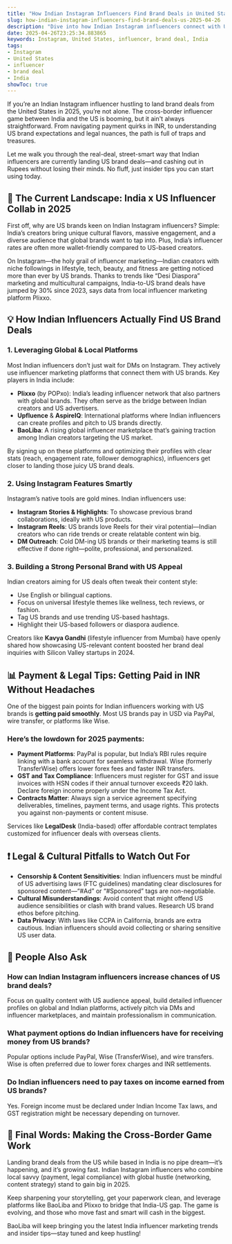 ```yaml
---
title: "How Indian Instagram Influencers Find Brand Deals in United States in 2025"
slug: how-indian-instagram-influencers-find-brand-deals-us-2025-04-26
description: "Dive into how Indian Instagram influencers connect with US brands in 2025. Real tactics, local payment methods, legal tips, and case studies for India-based creators aiming for US brand deals."
date: 2025-04-26T23:25:34.883865
keywords: Instagram, United States, influencer, brand deal, India
tags:
- Instagram
- United States
- influencer
- brand deal
- India
showToc: true
---
```


If you’re an Indian Instagram influencer hustling to land brand deals from the United States in 2025, you’re not alone. The cross-border influencer game between India and the US is booming, but it ain't always straightforward. From navigating payment quirks in INR, to understanding US brand expectations and legal nuances, the path is full of traps and treasures.

Let me walk you through the real-deal, street-smart way that Indian influencers are currently landing US brand deals—and cashing out in Rupees without losing their minds. No fluff, just insider tips you can start using today.

## 📢 The Current Landscape: India x US Influencer Collab in 2025

First off, why are US brands keen on Indian Instagram influencers? Simple: India’s creators bring unique cultural flavors, massive engagement, and a diverse audience that global brands want to tap into. Plus, India’s influencer rates are often more wallet-friendly compared to US-based creators.

On Instagram—the holy grail of influencer marketing—Indian creators with niche followings in lifestyle, tech, beauty, and fitness are getting noticed more than ever by US brands. Thanks to trends like “Desi Diaspora” marketing and multicultural campaigns, India-to-US brand deals have jumped by 30% since 2023, says data from local influencer marketing platform Plixxo.

## 💡 How Indian Influencers Actually Find US Brand Deals

### 1. Leveraging Global & Local Platforms

Most Indian influencers don’t just wait for DMs on Instagram. They actively use influencer marketing platforms that connect them with US brands. Key players in India include:

- **Plixxo** (by POPxo): India’s leading influencer network that also partners with global brands. They often serve as the bridge between Indian creators and US advertisers.
- **Upfluence** & **AspireIQ**: International platforms where Indian influencers can create profiles and pitch to US brands directly.
- **BaoLiba**: A rising global influencer marketplace that’s gaining traction among Indian creators targeting the US market.

By signing up on these platforms and optimizing their profiles with clear stats (reach, engagement rate, follower demographics), influencers get closer to landing those juicy US brand deals.

### 2. Using Instagram Features Smartly

Instagram’s native tools are gold mines. Indian influencers use:

- **Instagram Stories & Highlights**: To showcase previous brand collaborations, ideally with US products.
- **Instagram Reels**: US brands love Reels for their viral potential—Indian creators who can ride trends or create relatable content win big.
- **DM Outreach**: Cold DM-ing US brands or their marketing teams is still effective if done right—polite, professional, and personalized.

### 3. Building a Strong Personal Brand with US Appeal

Indian creators aiming for US deals often tweak their content style:

- Use English or bilingual captions.
- Focus on universal lifestyle themes like wellness, tech reviews, or fashion.
- Tag US brands and use trending US-based hashtags.
- Highlight their US-based followers or diaspora audience.

Creators like **Kavya Gandhi** (lifestyle influencer from Mumbai) have openly shared how showcasing US-relevant content boosted her brand deal inquiries with Silicon Valley startups in 2024.

## 📊 Payment & Legal Tips: Getting Paid in INR Without Headaches

One of the biggest pain points for Indian influencers working with US brands is **getting paid smoothly**. Most US brands pay in USD via PayPal, wire transfer, or platforms like Wise.

### Here’s the lowdown for 2025 payments:

- **Payment Platforms**: PayPal is popular, but India’s RBI rules require linking with a bank account for seamless withdrawal. Wise (formerly TransferWise) offers lower forex fees and faster INR transfers.
- **GST and Tax Compliance**: Influencers must register for GST and issue invoices with HSN codes if their annual turnover exceeds ₹20 lakh. Declare foreign income properly under the Income Tax Act.
- **Contracts Matter**: Always sign a service agreement specifying deliverables, timelines, payment terms, and usage rights. This protects you against non-payments or content misuse.

Services like **LegalDesk** (India-based) offer affordable contract templates customized for influencer deals with overseas clients.

## ❗ Legal & Cultural Pitfalls to Watch Out For

- **Censorship & Content Sensitivities**: Indian influencers must be mindful of US advertising laws (FTC guidelines) mandating clear disclosures for sponsored content—“#Ad” or “#Sponsored” tags are non-negotiable.
- **Cultural Misunderstandings**: Avoid content that might offend US audience sensibilities or clash with brand values. Research US brand ethos before pitching.
- **Data Privacy**: With laws like CCPA in California, brands are extra cautious. Indian influencers should avoid collecting or sharing sensitive US user data.

## 🧐 People Also Ask

### How can Indian Instagram influencers increase chances of US brand deals?

Focus on quality content with US audience appeal, build detailed influencer profiles on global and Indian platforms, actively pitch via DMs and influencer marketplaces, and maintain professionalism in communication.

### What payment options do Indian influencers have for receiving money from US brands?

Popular options include PayPal, Wise (TransferWise), and wire transfers. Wise is often preferred due to lower forex charges and INR settlements.

### Do Indian influencers need to pay taxes on income earned from US brands?

Yes. Foreign income must be declared under Indian Income Tax laws, and GST registration might be necessary depending on turnover.

## 📢 Final Words: Making the Cross-Border Game Work

Landing brand deals from the US while based in India is no pipe dream—it’s happening, and it’s growing fast. Indian Instagram influencers who combine local savvy (payment, legal compliance) with global hustle (networking, content strategy) stand to gain big in 2025.

Keep sharpening your storytelling, get your paperwork clean, and leverage platforms like BaoLiba and Plixxo to bridge that India-US gap. The game is evolving, and those who move fast and smart will cash in the biggest.

BaoLiba will keep bringing you the latest India influencer marketing trends and insider tips—stay tuned and keep hustling!